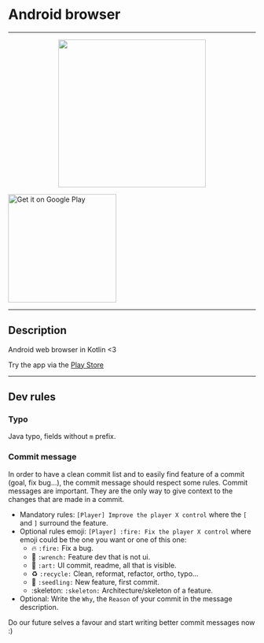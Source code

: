 # Android browser

----

<p align="center">
	<a margin="20px 0" href="https://play.google.com/store/apps/details?id=com.mercandalli.android.browser">
		<img src="https://raw.github.com/Mercandj/browser/master/config/screenshot/android_web_browser_mercandalli.png" width="300" />
	</a>
</p>

<a href='https://play.google.com/store/apps/details?id=com.mercandalli.android.browser&pcampaignid=MKT-Other-global-all-co-prtnr-py-PartBadge-Mar2515-1'>
    <img 
    alt='Get it on Google Play' 
    src='https://play.google.com/intl/en_us/badges/images/generic/en_badge_web_generic.png'
    width="220" />
</a>

----

## Description

Android web browser in Kotlin <3

Try the app via the [Play Store](https://play.google.com/store/apps/details?id=com.mercandalli.android.browser)

----

## Dev rules

### Typo

Java typo, fields without `m` prefix.

### Commit message

In order to have a clean commit list and to easily find feature of a commit (goal, fix bug...), the commit message should respect some rules.
Commit messages are important. They are the only way to give context to the changes that are made in a commit.

* Mandatory rules: `[Player] Improve the player X control` where the `[` and `]` surround the feature.
* Optional rules emoji: `[Player] :fire: Fix the player X control` where emoji could be the one you want or one of this one:
    * :fire: `:fire:` Fix a bug.
    * :wrench: `:wrench:` Feature dev that is not ui.
    * :art: `:art:` UI commit, readme, all that is visible.
    * :recycle: `:recycle:` Clean, reformat, refactor, ortho, typo...
    * :seedling: `:seedling:` New feature, first commit.
    * :skeleton: `:skeleton:` Architecture/skeleton of a feature.
* Optional: Write the `Why`, the `Reason` of your commit in the message description.

Do our future selves a favour and start writing better commit messages now :)

